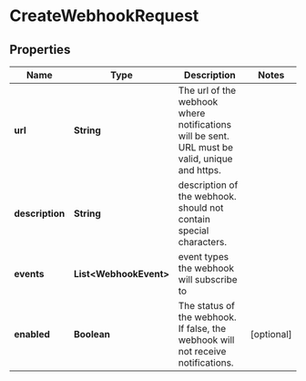 

# CreateWebhookRequest


## Properties

| Name | Type | Description | Notes |
|------------ | ------------- | ------------- | -------------|
|**url** | **String** | The url of the webhook where notifications will be sent. URL must be valid, unique and https. |  |
|**description** | **String** | description of the webhook. should not contain special characters. |  |
|**events** | **List&lt;WebhookEvent&gt;** | event types the webhook will subscribe to |  |
|**enabled** | **Boolean** | The status of the webhook. If false, the webhook will not receive notifications. |  [optional] |



